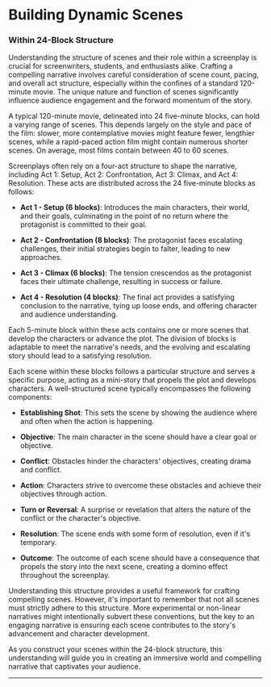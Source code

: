 # Building Dynamic Scenes

### Within 24-Block Structure

Understanding the structure of scenes and their role within a screenplay is crucial for screenwriters, students, and enthusiasts alike. Crafting a compelling narrative involves careful consideration of scene count, pacing, and overall act structure, especially within the confines of a standard 120-minute movie. The unique nature and function of scenes significantly influence audience engagement and the forward momentum of the story.

A typical 120-minute movie, delineated into 24 five-minute blocks, can hold a varying range of scenes. This depends largely on the style and pace of the film: slower, more contemplative movies might feature fewer, lengthier scenes, while a rapid-paced action film might contain numerous shorter scenes. On average, most films contain between 40 to 60 scenes.

Screenplays often rely on a four-act structure to shape the narrative, including Act 1: Setup, Act 2: Confrontation, Act 3: Climax, and Act 4: Resolution. These acts are distributed across the 24 five-minute blocks as follows:

- **Act 1 - Setup (6 blocks)**: Introduces the main characters, their world, and their goals, culminating in the point of no return where the protagonist is committed to their goal.

- **Act 2 - Confrontation (8 blocks)**: The protagonist faces escalating challenges, their initial strategies begin to falter, leading to new approaches.

- **Act 3 - Climax (6 blocks)**: The tension crescendos as the protagonist faces their ultimate challenge, resulting in success or failure.

- **Act 4 - Resolution (4 blocks)**: The final act provides a satisfying conclusion to the narrative, tying up loose ends, and offering character and audience understanding.

Each 5-minute block within these acts contains one or more scenes that develop the characters or advance the plot. The division of blocks is adaptable to meet the narrative's needs, and the evolving and escalating story should lead to a satisfying resolution.

Each scene within these blocks follows a particular structure and serves a specific purpose, acting as a mini-story that propels the plot and develops characters. A well-structured scene typically encompasses the following components:

- **Establishing Shot**: This sets the scene by showing the audience where and often when the action is happening.

- **Objective**: The main character in the scene should have a clear goal or objective.

- **Conflict**: Obstacles hinder the characters' objectives, creating drama and conflict.

- **Action**: Characters strive to overcome these obstacles and achieve their objectives through action.

- **Turn or Reversal**: A surprise or revelation that alters the nature of the conflict or the character's objective.

- **Resolution**: The scene ends with some form of resolution, even if it's temporary.

- **Outcome**: The outcome of each scene should have a consequence that propels the story into the next scene, creating a domino effect throughout the screenplay.

Understanding this structure provides a useful framework for crafting compelling scenes. However, it's important to remember that not all scenes must strictly adhere to this structure. More experimental or non-linear narratives might intentionally subvert these conventions, but the key to an engaging narrative is ensuring each scene contributes to the story's advancement and character development. 

As you construct your scenes within the 24-block structure, this understanding will guide you in creating an immersive world and compelling narrative that captivates your audience.

---
